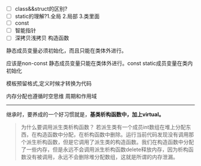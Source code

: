 * [ ] class&&struct的区别?
* [ ] static的理解?1.全局 2.局部 3.类里面
* [ ] const
* [ ] 智能指针
* [ ] 深拷贝浅拷贝   构造函数

静态成员变量必须初始化，而且只能在类体外进行。

应该是non-const 静态成员变量只能在类体外进行。const static成员变量在类内初始化

模板预留格式,定义时候才转换为代码

内存分配也遵循时空思维 周期和作用域

---



继承时，要养成的一个好习惯就是，**基类析构函数中，加上virtual。**

> 为什么要调用派生类析构函数？
> 若派生类有一个成员int数组在堆上分配东西，在构造函数中分配，在析构函数中删除。运行当前代码发现没有调用那个派生析构函数，但是它调用了派生类的构造函数。我们在构造函数中分配了一些内存，但是永远不会调用派生析构函数delete释放内存，因为析构函数没有被调用，永远不会删除堆分配数组，这就是所谓的内存泄漏。
